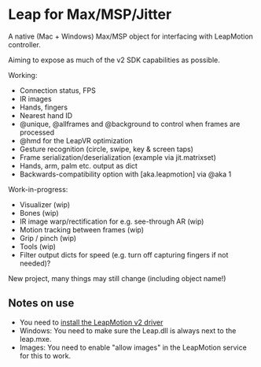 # Leap for Max/MSP/Jitter

A native (Mac + Windows) Max/MSP object for interfacing with LeapMotion controller.

Aiming to expose as much of the v2 SDK capabilities as possible.

Working:
- Connection status, FPS
- IR images
- Hands, fingers
- Nearest hand ID
- @unique, @allframes and @background to control when frames are processed
- @hmd for the LeapVR optimization
- Gesture recognition (circle, swipe, key & screen taps)
- Frame serialization/deserialization (example via jit.matrixset)
- Hands, arm, palm etc. output as dict
- Backwards-compatibility option with [aka.leapmotion] via @aka 1 

Work-in-progress: 
- Visualizer (wip)
- Bones (wip)
- IR image warp/rectification for e.g. see-through AR (wip)
- Motion tracking between frames (wip)
- Grip / pinch (wip)
- Tools (wip) 
- Filter output dicts for speed (e.g. turn off capturing fingers if not needed)?

New project, many things may still change (including object name!)

## Notes on use

- You need to [install the LeapMotion v2 driver](https://www.leapmotion.com/setup)
- Windows: You need to make sure the Leap.dll is always next to the leap.mxe.
- Images: You need to enable "allow images" in the LeapMotion service for this to work.
 


